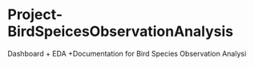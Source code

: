 # Project-BirdSpeicesObservationAnalysis
Dashboard + EDA +Documentation for Bird Species Observation Analysi

